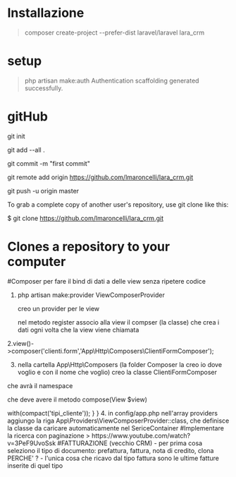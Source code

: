 # Installazione

> composer create-project --prefer-dist laravel/laravel lara_crm


# setup

> php artisan make:auth
Authentication scaffolding generated successfully.




# gitHub

git init

git add --all .

git commit -m "first commit"

 git remote add origin https://github.com/lmaroncelli/lara_crm.git

 git push -u origin master


 To grab a complete copy of another user's repository, use git clone like this:

$ git clone https://github.com/lmaroncelli/lara_crm.git
# Clones a repository to your computer





#Composer per fare il bind di dati a delle view senza ripetere codice

1. php artisan make:provider ViewComposerProvider

    creo un provider per le view

    nel metodo register associo alla view il compser (la classe) che crea i dati ogni volta che la view viene chiamata

2.view()->composer('clienti.form','App\Http\Composers\ClientiFormComposer');


3. nella cartella App\Http\Composers (la folder Composer la creo io dove voglio e con il nome che voglio) creo la classe ClientiFormComposer 

che avrà il namespace

che deve avere il metodo compose(View $view)


<?php


namespace App\Http\Composers;


use Illuminate\Contracts\View\View;


/**
 * summary
 */
class ClientiFormComposer
{
    public function compose(View $view)
    	{

    	
    	$view->with(compact('tipi_cliente'));
    	}
}





4. in config/app.php nell'array providers aggiungo la riga

    App\Providers\ViewComposerProvider::class,

    che definisce la classe da caricare automaticamente nel SericeContainer



#Implementare la ricerca con paginazione

> https://www.youtube.com/watch?v=3PeF9UvoSsk




#FATTURAZIONE (vecchio CRM)


- per prima cosa seleziono il tipo di documento: prefattura, fattura, nota di credito, clona

PERCHE' ?

- l'unica cosa che ricavo dal tipo fattura sono le ultime fatture inserite di quel tipo

  

